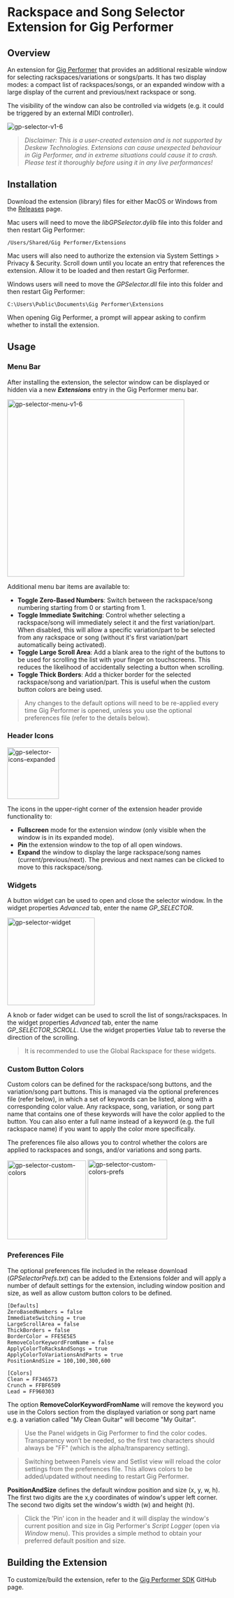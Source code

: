# Rackspace and Song Selector Extension for Gig Performer

## Overview

An extension for [Gig Performer](https://gigperformer.com) that provides an additional resizable window for selecting rackspaces/variations or songs/parts. It has two display modes: a compact list of rackspaces/songs, or an expanded window with a large display of the current and previous/next rackspace or song.

The visibility of the window can also be controlled via widgets (e.g. it could be triggered by an external MIDI controller).

![gp-selector-v1-6](https://user-images.githubusercontent.com/107261652/193566984-a2c4be98-ed7f-4821-98a0-c5a9e30c0a48.gif)


> _Disclaimer: This is a user-created extension and is not supported by Deskew Technologies. Extensions can cause unexpected behaviour in Gig Performer, and in extreme situations could cause it to crash. Please test it thoroughly before using it in any live performances!_

## Installation

Download the extension (library) files for either MacOS or Windows from the [Releases](https://github.com/gp-rank13/gp-selector/releases) page.  

Mac users will need to move the _libGPSelector.dylib_ file into this folder and then restart Gig Performer:
```
/Users/Shared/Gig Performer/Extensions
```
Mac users will also need to authorize the extension via System Settings > Privacy & Security. Scroll down until you locate an entry that references the extension. Allow it to be loaded and then restart Gig Performer.

Windows users will need to move the _GPSelector.dll_ file into this folder and then restart Gig Performer:
```
C:\Users\Public\Documents\Gig Performer\Extensions
```
When opening Gig Performer, a prompt will appear asking to confirm whether to install the extension.

## Usage
### Menu Bar

After installing the extension, the selector window can be displayed or hidden via a new **_Extensions_** entry in the Gig Performer menu bar. 

<img width="405" alt="gp-selector-menu-v1-6" src="https://user-images.githubusercontent.com/107261652/193559997-44f84a60-4ce0-4335-a1f9-03cf559e28a2.png">

Additional menu bar items are available to:
* **Toggle Zero-Based Numbers**: Switch between the rackspace/song numbering starting from 0 or starting from 1.
* **Toggle Immediate Switching**: Control whether selecting a rackspace/song will immediately select it and the first variation/part. When disabled, this will allow a specific variation/part to be selected from any rackspace or song (without it's first variation/part automatically being activated).
* **Toggle Large Scroll Area**: Add a blank area to the right of the buttons to be used for scrolling the list with your finger on touchscreens. This reduces the likelihood of accidentally selecting a button when scrolling.
* **Toggle Thick Borders**: Add a thicker border for the selected rackspace/song and variation/part. This is useful when the custom button colors are being used.


>Any changes to the default options will need to be re-applied every time Gig Performer is opened, unless you use the optional preferences file (refer to the details below).

### Header Icons

<img width="118" alt="gp-selector-icons-expanded" src="https://user-images.githubusercontent.com/107261652/193559162-0f586b6b-e3e3-48a0-ae6c-652a34b43556.png">


The icons in the upper-right corner of the extension header provide functionality to:
* **Fullscreen** mode for the extension window (only visible when the window is in its expanded mode).
* **Pin** the extension window to the top of all open windows.
* **Expand** the window to display the large rackspace/song names (current/previous/next). The previous and next names can be clicked to move to this rackspace/song.

### Widgets
A button widget can be used to open and close the selector window. In the widget properties _Advanced_ tab, enter the name _GP_SELECTOR_. 

<img width="200" alt="gp-selector-widget" src="https://user-images.githubusercontent.com/107261652/175796753-3a9d52b3-4ef8-48fd-bc8c-f18691ca07a4.png">

A knob or fader widget can be used to scroll the list of songs/rackspaces. In the widget properties _Advanced_ tab, enter the name _GP_SELECTOR_SCROLL_. Use the widget properties _Value_ tab to reverse the direction of the scrolling.

> It is recommended to use the Global Rackspace for these widgets.

### Custom Button Colors

Custom colors can be defined for the rackspace/song buttons, and the variation/song part buttons. This is managed via the optional preferences file (refer below), in which a set of keywords can be listed, along with a corresponding color value. Any rackspace, song, variation, or song part name that contains one of these keywords will have the color applied to the button. You can also enter a full name instead of a keyword (e.g. the full rackspace name) if you want to apply the color more specifically.

The preferences file also allows you to control whether the colors are applied to rackspaces and songs, and/or variations and song parts.

<img width="180" alt="gp-selector-custom-colors" src="https://user-images.githubusercontent.com/107261652/189472228-be4a7592-e6a3-4622-98c1-8aec16dd28ea.png"> <img width="182" alt="gp-selector-custom-colors-prefs" src="https://user-images.githubusercontent.com/107261652/189472733-694038d4-d1cb-447e-a1e9-073cc8fff3ce.png">

### Preferences File

The optional preferences file included in the release download (_GPSelectorPrefs.txt_) can be added to the Extensions folder and will apply a number of default settings for the extension, including window position and size, as well as allow custom button colors to be defined.

```
[Defaults]
ZeroBasedNumbers = false
ImmediateSwitching = true
LargeScrollArea = false
ThickBorders = false
BorderColor = FFE5E5E5
RemoveColorKeywordFromName = false
ApplyColorToRacksAndSongs = true
ApplyColorToVariationsAndParts = true
PositionAndSize = 100,100,300,600

[Colors]
Clean = FF346573
Crunch = FFBF6509
Lead = FF960303
```
The option **RemoveColorKeywordFromName** will remove the keyword you use in the Colors section from the displayed variation or song part name e.g. a variation called "My Clean Guitar" will become "My Guitar". 

>Use the Panel widgets in Gig Performer to find the color codes. Transparency won’t be needed, so the first two characters should always be "FF" (which is the alpha/transparency setting).

>Switching between Panels view and Setlist view will reload the color settings from the preferences file. This allows colors to be added/updated without needing to restart Gig Performer.

**PositionAndSize** defines the default window position and size (x, y, w, h). The first two digits are the x,y coordinates of window's upper left corner. The second two digits set the window's width (w) and height (h).

>Click the 'Pin' icon in the header and it will display the window's current position and size in Gig Performer's _Script Logger_ (open via _Window_ menu). This provides a simple method to obtain your preferred default position and size.


## Building the Extension

To customize/build the extension, refer to the [Gig Performer SDK](https://github.com/gigperformer/gp-sdk) GitHub page.